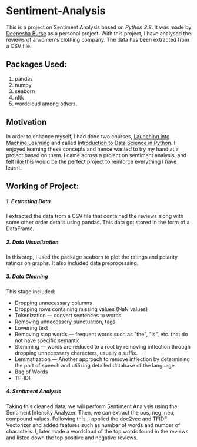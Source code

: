 # Sentiment-Analysis
This is a project on Sentiment Analysis based on *Python 3.8*. It was made by [Deepesha Burse](https://github.com/deepeshaburse) as a personal project. With this project, I have analysed the reviews of a women's clothing company. The data has been extracted from a CSV file. 

## Packages Used:
1. pandas
2. numpy 
3. seaborn
4. nltk
5. wordcloud
among others.

## Motivation
In order to enhance myself, I had done two courses, [Launching into Machine Learning](https://www.coursera.org/learn/launching-machine-learning?specialization=preparing-for-google-cloud-machine-learning-engineer-professional-certificate) and called [Introduction to Data Science in Python](https://www.coursera.org/learn/python-data-analysis). I enjoyed learning these concepts and hence wanted to try my hand at a project based on them. I came across a project on sentiment analysis, and felt like this would be the perfect project to reinforce everything I have learnt. 

## Working of Project:
##### 1. Extracting Data
I extracted the data from a CSV file that contained the reviews along with some other order details using pandas. This data got stored in the form of a DataFrame.

##### 2. Data Visualization
In this step, I used the package seaborn to plot the ratings and polarity ratings on graphs. It also included data preprocessing.

##### 3. Data Cleaning
This stage included:
  - Dropping unnecessary columns
  - Dropping rows containing missing values (NaN values)
  - Tokenization — convert sentences to words
  - Removing unnecessary punctuation, tags
  - Lowering text
  - Removing stop words — frequent words such as "the", "is", etc. that do not have specific semantic
  - Stemming — words are reduced to a root by removing inflection through dropping unnecessary characters, usually a suffix.
  - Lemmatization — Another approach to remove inflection by determining the part of speech and utilizing detailed database of the language.
  - Bag of Words
  - TF-IDF

##### 4. Sentiment Analysis
Taking this cleaned data, we will perform Sentiment Analysis using the Sentiment Intensity Analyzer. Then, we can extract the pos, neg, neu, compound values. Following this, I applied the doc2vec and TFIDF Vectorizer and added features such as number of words and number of characters. I, later made a wordcloud of the top words found in the reviews and listed down the top positive and negative reviews.
